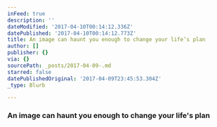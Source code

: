 ```yaml
---
inFeed: true
description: ''
dateModified: '2017-04-10T00:14:12.336Z'
datePublished: '2017-04-10T00:14:12.773Z'
title: An image can haunt you enough to change your life’s plan
author: []
publisher: {}
via: {}
sourcePath: _posts/2017-04-09-.md
starred: false
datePublishedOriginal: '2017-04-09T23:45:53.304Z'
_type: Blurb

---
```

### An image can haunt you enough to change your life's plan